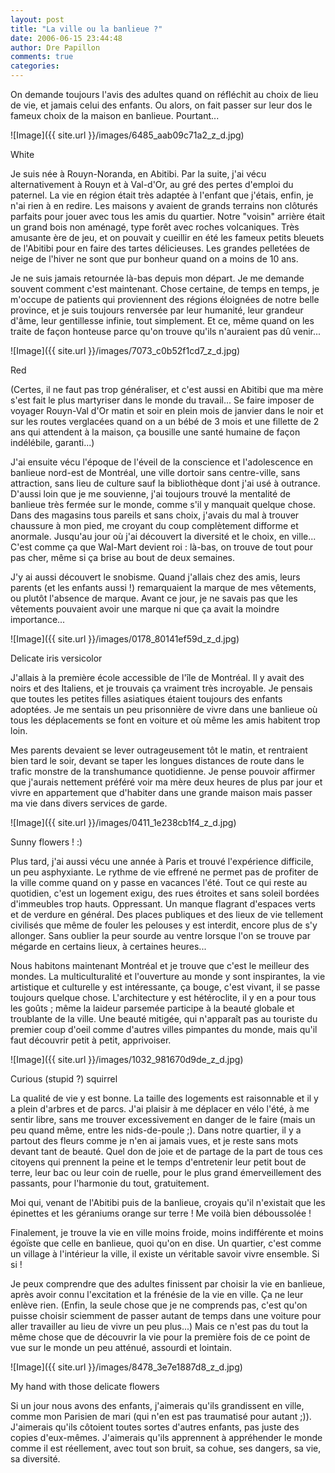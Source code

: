 ```yaml
---
layout: post
title: "La ville ou la banlieue ?"
date: 2006-06-15 23:44:48
author: Dre Papillon
comments: true
categories: 
---
```



On demande toujours l'avis des adultes quand on réfléchit au choix de lieu de vie, et jamais celui des enfants.  Ou alors,  on fait passer sur leur dos le fameux choix de la maison en banlieue.  Pourtant...


![Image]({{ site.url }}/images/6485_aab09c71a2_z_d.jpg)
<div class="photoattrib">White</div>



Je suis née à Rouyn-Noranda, en Abitibi.  Par la suite, j'ai vécu alternativement à Rouyn et à Val-d'Or, au gré des pertes d'emploi du paternel.  La vie en région était très adaptée à l'enfant que j'étais, enfin, je n'ai rien à en redire.  Les maisons y avaient de grands terrains non clôturés parfaits pour jouer avec tous les amis du quartier.  Notre "voisin" arrière était un grand bois non aménagé, type forêt avec roches volcaniques.  Très amusante  ère de jeu, et on pouvait y cueillir en été les fameux petits bleuets de l'Abitibi pour en faire des tartes délicieuses.  Les grandes pelletées de neige de l'hiver ne sont que pur bonheur quand on a moins de 10 ans.

Je ne suis jamais retournée là-bas depuis mon départ.  Je me demande souvent comment c'est maintenant.  Chose certaine, de temps en temps, je m'occupe de patients qui proviennent des régions éloignées de notre belle province, et je suis toujours renversée par leur humanité, leur grandeur d'âme, leur gentillesse infinie, tout simplement.  Et ce, même quand on les traite de façon honteuse parce qu'on trouve qu'ils n'auraient pas dû venir...


![Image]({{ site.url }}/images/7073_c0b52f1cd7_z_d.jpg)
<div class="photoattrib">Red</div>



(Certes, il ne faut pas trop généraliser, et c'est aussi en Abitibi que ma mère s'est fait le plus martyriser dans le monde du travail...  Se faire imposer de voyager Rouyn-Val d'Or matin et soir en plein mois de janvier dans le noir et sur les routes verglacées quand on a un bébé de 3 mois et une fillette de 2 ans qui attendent à la maison, ça bousille une santé humaine de façon indélébile, garanti...)

J'ai ensuite vécu l'époque de l'éveil de la conscience et l'adolescence en banlieue nord-est de Montréal, une ville dortoir sans centre-ville, sans attraction, sans lieu de culture sauf la bibliothèque dont j'ai usé à outrance.  D'aussi loin que je me souvienne, j'ai toujours trouvé la mentalité de banlieue très fermée sur le monde, comme s'il y manquait quelque chose.  Dans des magasins tous pareils et sans choix, j'avais du mal à trouver chaussure à mon pied, me croyant du coup complètement difforme et anormale.  Jusqu'au jour où j'ai découvert la diversité et le choix, en ville...  C'est comme ça que Wal-Mart devient roi : là-bas, on trouve de tout pour pas cher, même si ça brise au bout de deux semaines.

J'y ai aussi découvert le snobisme.  Quand j'allais chez des amis, leurs parents (et les enfants aussi !) remarquaient la marque de mes vêtements, ou plutôt l'absence de marque.   Avant ce jour, je ne savais pas que les vêtements pouvaient avoir une marque ni que ça avait la moindre importance...


![Image]({{ site.url }}/images/0178_80141ef59d_z_d.jpg)
<div class="photoattrib">Delicate iris versicolor</div>



J'allais à la première école accessible de l'île de Montréal.  Il y avait des noirs et des Italiens, et je trouvais ça vraiment très incroyable.  Je pensais que toutes les petites filles asiatiques étaient toujours des enfants adoptées.  Je me sentais un peu prisonnière de vivre dans une banlieue où tous les déplacements se font en voiture et où même les amis habitent trop loin.

Mes parents devaient se lever outrageusement tôt le matin, et rentraient bien tard le soir, devant se taper les longues distances de route dans le trafic monstre de la transhumance quotidienne.  Je pense pouvoir affirmer que j'aurais nettement préféré voir ma mère deux heures de plus par jour et vivre en appartement que d'habiter dans une grande maison mais passer ma vie dans divers services de garde.


![Image]({{ site.url }}/images/0411_1e238cb1f4_z_d.jpg)
<div class="photoattrib">Sunny flowers ! :)</div>



Plus tard, j'ai aussi vécu une année à Paris et trouvé l'expérience difficile, un peu asphyxiante.  Le rythme de vie effrené ne permet pas de profiter de la ville comme quand on y passe en vacances l'été.  Tout ce qui reste au quotidien, c'est un logement exigu, des rues étroites et sans soleil bordées d'immeubles trop hauts.  Oppressant.  Un manque flagrant d'espaces verts et de verdure en général.  Des places publiques et des lieux de vie tellement civilisés que même de fouler les pelouses y est interdit, encore plus de s'y allonger.  Sans oublier la peur sourde au ventre lorsque l'on se trouve par mégarde en certains lieux, à certaines heures...

Nous habitons maintenant Montréal et je trouve que c'est le meilleur des mondes.  La multiculturalité et l'ouverture au monde y sont inspirantes, la vie artistique et culturelle y est intéressante, ça bouge, c'est vivant, il se passe toujours quelque chose.  L'architecture y est hétéroclite, il y en a pour tous les goûts ; même la laideur parsemée participe à la beauté globale et troublante de la ville.  Une beauté mitigée, qui n'apparaît pas au touriste du premier coup d'oeil comme d'autres villes pimpantes du monde, mais qu'il faut découvrir petit à petit, apprivoiser.


![Image]({{ site.url }}/images/1032_981670d9de_z_d.jpg)
<div class="photoattrib">Curious (stupid ?) squirrel</div>



La qualité de vie y est bonne.  La taille des logements est raisonnable et il y a plein d'arbres et de parcs.  J'ai plaisir à me déplacer en vélo l'été, à me sentir libre, sans me trouver excessivement en danger de le faire (mais un peu quand même, entre les nids-de-poule ;).  Dans notre quartier, il y a partout des fleurs comme je n'en ai jamais vues, et je reste sans mots devant tant de beauté.  Quel don de joie et de partage de la part de tous ces citoyens qui prennent la peine et le temps d'entretenir leur petit bout de terre, leur bac ou leur coin de ruelle, pour le plus grand émerveillement des passants, pour l'harmonie du tout, gratuitement.

Moi qui, venant de l'Abitibi puis de la banlieue, croyais qu'il n'existait que les épinettes et les géraniums orange sur terre !  Me voilà bien déboussolée !

Finalement, je trouve la vie en ville moins froide, moins indifférente et moins égoïste que celle en banlieue, quoi qu'on en dise.  Un quartier, c'est comme un village à l'intérieur la ville, il existe un véritable savoir vivre ensemble. Si si !

Je peux comprendre que des adultes finissent par choisir la vie en banlieue, après avoir connu l'excitation et la frénésie de la vie en ville.  Ça ne leur enlève rien.  (Enfin, la seule chose que je ne comprends pas, c'est qu'on puisse choisir sciemment de passer autant de temps dans une voiture pour aller travailler au lieu de vivre un peu plus...)  Mais ce n'est pas du tout la même chose que de découvrir la vie pour la première fois de ce point de vue sur le monde un peu atténué, assourdi et lointain.


![Image]({{ site.url }}/images/8478_3e7e1887d8_z_d.jpg)
<div class="photoattrib">My hand with those delicate flowers</div>



Si un jour nous avons des enfants, j'aimerais qu'ils grandissent en ville, comme mon Parisien de mari (qui n'en est pas traumatisé pour autant ;)).  J'aimerais qu'ils côtoient toutes sortes d'autres enfants, pas juste des copies d'eux-mêmes.  J'aimerais qu'ils apprennent à appréhender le monde comme il est réellement, avec tout son bruit, sa cohue, ses dangers, sa vie, sa diversité.